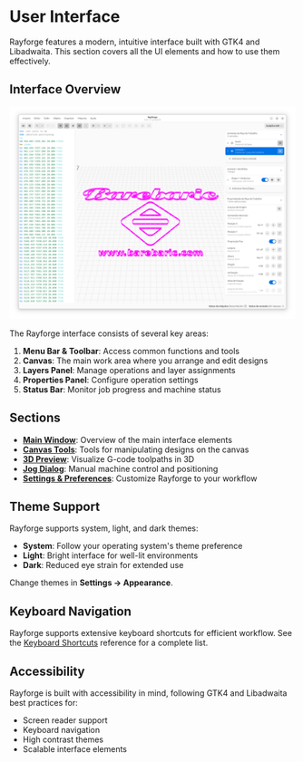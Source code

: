 # User Interface

Rayforge features a modern, intuitive interface built with GTK4 and Libadwaita. This section covers all the UI elements and how to use them effectively.

## Interface Overview

![Main Window](../images/ss-main.png)

The Rayforge interface consists of several key areas:

1. **Menu Bar & Toolbar**: Access common functions and tools
2. **Canvas**: The main work area where you arrange and edit designs
3. **Layers Panel**: Manage operations and layer assignments
4. **Properties Panel**: Configure operation settings
5. **Status Bar**: Monitor job progress and machine status

## Sections

- **[Main Window](main-window.md)**: Overview of the main interface elements
- **[Canvas Tools](canvas-tools.md)**: Tools for manipulating designs on the canvas
- **[3D Preview](3d-preview.md)**: Visualize G-code toolpaths in 3D
- **[Jog Dialog](jog-dialog.md)**: Manual machine control and positioning
- **[Settings & Preferences](settings.md)**: Customize Rayforge to your workflow

## Theme Support

Rayforge supports system, light, and dark themes:

- **System**: Follow your operating system's theme preference
- **Light**: Bright interface for well-lit environments
- **Dark**: Reduced eye strain for extended use

Change themes in **Settings → Appearance**.

## Keyboard Navigation

Rayforge supports extensive keyboard shortcuts for efficient workflow. See the [Keyboard Shortcuts](../reference/shortcuts.md) reference for a complete list.

## Accessibility

Rayforge is built with accessibility in mind, following GTK4 and Libadwaita best practices for:

- Screen reader support
- Keyboard navigation
- High contrast themes
- Scalable interface elements
